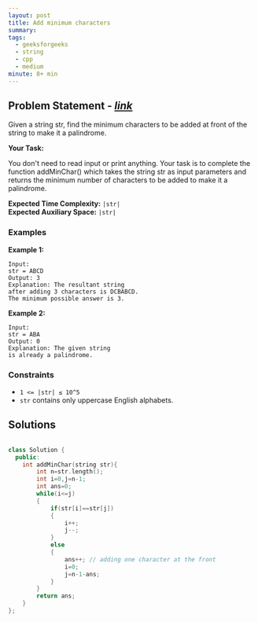 ```yaml
---
layout: post
title: Add minimum characters
summary:
tags:
  - geeksforgeeks
  - string
  - cpp
  - medium
minute: 8+ min
---
```


## Problem Statement - [_link_](https://practice.geeksforgeeks.org/problems/3d49e4cce2820a813da02d1587c2dd9c542ce769/1)

Given a string str, find the minimum characters to be added at front of the string to make it a palindrome.

**Your Task:**

You don't need to read input or print anything. Your task is to complete the function addMinChar() which takes the string str as input parameters and returns the minimum number of characters to be added to make it a palindrome.

**Expected Time Complexity:** `|str|`  
**Expected Auxiliary Space:** `|str|`

### Examples

**Example 1:**

```
Input:
str = ABCD
Output: 3
Explanation: The resultant string 
after adding 3 characters is DCBABCD.
The minimum possible answer is 3.
```

**Example 2:**

```
Input:
str = ABA
Output: 0
Explanation: The given string
is already a palindrome.
```

### Constraints

- `1 <= |str| ≤ 10^5`
- `str` contains only uppercase English alphabets.

## Solutions

```cpp

class Solution {
  public:
    int addMinChar(string str){    
        int n=str.length();
        int i=0,j=n-1;
        int ans=0;
        while(i<=j)
        {
            if(str[i]==str[j])
            {
                i++;
                j--;
            }
            else
            {
                ans++; // adding one character at the front
                i=0;
                j=n-1-ans;
            }
        }
        return ans; 
    }
};

```
